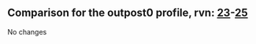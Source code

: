 ## Comparison for the outpost0 profile, rvn: [23](https://github.com/PRO100KatYT/FortniteProfileRevisions/tree/main/profiles/outpost0/23%20outpost0.json)-[25](https://github.com/PRO100KatYT/FortniteProfileRevisions/tree/main/profiles/outpost0/25%20outpost0.json)

No changes
